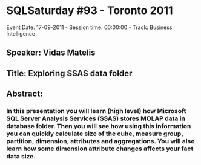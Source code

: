 # SQLSaturday #93 - Toronto 2011
Event Date: 17-09-2011 - Session time: 00:00:00 - Track: Business Intelligence
## Speaker: Vidas Matelis
## Title: Exploring SSAS data folder 
## Abstract:
### In this presentation you will learn (high level) how Microsoft SQL Server Analysis Services (SSAS) stores MOLAP data in database folder. Then you will see how using this information you can quickly calculate size of the cube, measure group, partition, dimension, attributes and aggregations. You will also learn how some dimension attribute changes affects your fact data size.
